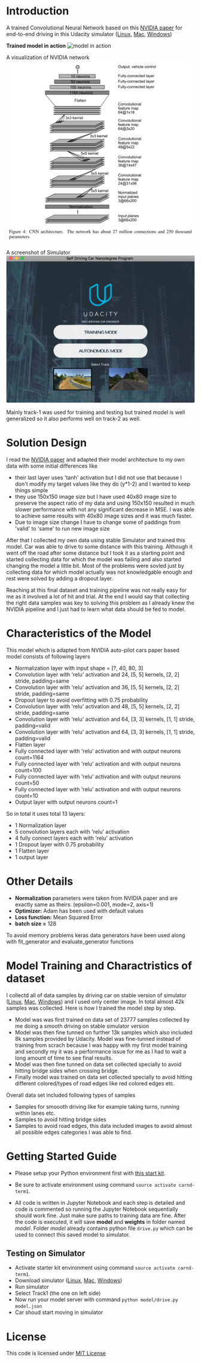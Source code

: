 # Introduction

A trained Convolutional Neural Network based on this [NVIDIA paper](http://images.nvidia.com/content/tegra/automotive/images/2016/solutions/pdf/end-to-end-dl-using-px.pdf) for end-to-end driving in this Udacity simulator \([Linux](https://d17h27t6h515a5.cloudfront.net/topher/2017/February/58ae46bb_linux-sim/linux-sim.zip), [Mac](https://d17h27t6h515a5.cloudfront.net/topher/2017/February/58ae4594_mac-sim.app/mac-sim.app.zip), [Windows](https://d17h27t6h515a5.cloudfront.net/topher/2017/February/58ae4419_windows-sim/windows-sim.zip)\)

**Trained model in action**
![model in action](animated.gif)


A visualization of NVIDIA network
![visualization](model.png)

A screenshot of Simulator
![Simulator](simulator.png)

Mainly track-1 was used for training and testing but trained model is well generalized so it also performs well on track-2 as well.

# Solution Design

I read the [NVIDIA paper](http://images.nvidia.com/content/tegra/automotive/images/2016/solutions/pdf/end-to-end-dl-using-px.pdf) and adapted their model architecture to my own data with some initial differences like 

- their last layer uses 'tanh' activation but I did not use that because I don't modify my target values like they do (y*1-2) and I wanted to keep things simple
- they use 150x150 image size but I have used 40x80 image size to preserve the aspect ratio of my data and using 150x150 resulted in much slower performance with not any significant decrease in MSE. I was able to achieve same results with 40x80 image sizes and it was much faster. 
- Due to image size change I have to change some of paddings from 'valid' to 'same' to run new image size 

After that I collected my own data using stable Simulator and trained this model. Car was able to drive to some distance with this training. Although it went off the road after some distance but I took it as a starting point and started collecting data for which the model was failing and also started changing the model a little bit. Most of the problems were sovled just by collecting data for which model actually was not knowledgable enough and rest were solved by adding a dropout layer. 

Reaching at this final dataset and training pipeline was not really easy for me as it involved a lot of hit and trial. At the end I would say that collecting the right data samples was key to solving this problem as I already knew the NVIDIA pipeline and I just had to learn what data should be fed to model. 

# Characteristics of the Model

This model which is adapted from NVIDIA auto-pilot cars paper based model consists of following layers

- Normalization layer with input shape = [?, 40, 80, 3]
- Convolution layer with 'relu' activation and 24, [5, 5] kernels, [2, 2] stride, padding=same
- Convolution layer with 'relu' activation and 36, [5, 5] kernels, [2, 2] stride, padding=same
- Dropout layer to avoid overfitting with 0.75 probability
- Convolution layer with 'relu' activation and 48, [5, 5] kernels, [2, 2] stride, padding=same
- Convolution layer with 'relu' activation and 64, [3, 3] kernels, [1, 1] stride, padding=valid
- Convolution layer with 'relu' activation and 64, [3, 3] kernels, [1, 1] stride, padding=valid
- Flatten layer
- Fully connected layer with 'relu' activation and with output neurons count=1164
- Fully connected layer with 'relu' activation and with output neurons count=100
- Fully connected layer with 'relu' activation and with output neurons count=50
- Fully connected layer with 'relu' activation and with output neurons count=10
- Output layer with output neurons count=1

So in total it uses total 13 layers:

- 1 Normalization layer
- 5 convolution layers each with 'relu' activation
- 4 fully connect layers each with 'relu' activation
- 1 Dropout layer with 0.75 probability
- 1 Flatten layer
- 1 output layer

# Other Details

- **Normalization** parameters were taken from NVIDIA paper and are exactly same as theirs. (epsilon=0.001, mode=2, axis=1)
- **Optimizer:** Adam has been used with default values
- **Loss function:** Mean Squared Error
- **batch size =** 128

To avoid memory problems keras data generators have been used along with fit_generator and evaluate_generator functions

# Model Training and Charactristics of dataset

I collectd all of data samples by driving car on stable version of simulator \([Linux](https://d17h27t6h515a5.cloudfront.net/topher/2017/February/58ae46bb_linux-sim/linux-sim.zip), [Mac](https://d17h27t6h515a5.cloudfront.net/topher/2017/February/58ae4594_mac-sim.app/mac-sim.app.zip), [Windows](https://d17h27t6h515a5.cloudfront.net/topher/2017/February/58ae4419_windows-sim/windows-sim.zip)\) and I used only center image. In total almost 42k samples was collected. Here is how I trained the model step by step.

- Model was was first trained on data set of 23777 samples collected by me doing a smooth driving on stable simulator version
- Model was then fine tunned on further 13k samples which also included 8k samples provided by Udacity. Model was fine-tunned instead of training from scrach because I was happy with my first model training and secondly my it was a performance issue for me as I had to wait a long amount of time to see final results.
- Model was then fine tunned on data set collected specially to avoid hitting bridge sides when crossing bridge.
- Finally model was trained on data set collected specially to avoid hitting different colored/types of road edges like red colored edges etc.

Overall data set included following types of samples

- Samples for smoooth driving like for example taking turns, running within lanes etc.
- Samples to avoid hitting bridge sides
- Samples to avoid road edges, this data included images to avoid almost all possible edges categories I was able to find.

# Getting Started Guide

- Please setup your Python environment first with [this start kit](https://github.com/udacity/CarND-Term1-Starter-Kit).

- Be sure to activate environment using command `source activate carnd-term1`.

- All code is written in Jupyter Notebook and each step is detailed and code is commented so running the Jupyter Notebook sequentially should work fine. Just make sure paths to training data are fine. After the code is executed, it will save **model** and **weights** in folder named _model_. Folder _model_ already contains python file `drive.py` which can be used to connect this saved model to simulator. 

## Testing on Simulator

- Activate starter kit environment using command `source activate carnd-term1`.
- Download simulator \([Linux](https://d17h27t6h515a5.cloudfront.net/topher/2017/February/58ae46bb_linux-sim/linux-sim.zip), [Mac](https://d17h27t6h515a5.cloudfront.net/topher/2017/February/58ae4594_mac-sim.app/mac-sim.app.zip), [Windows](https://d17h27t6h515a5.cloudfront.net/topher/2017/February/58ae4419_windows-sim/windows-sim.zip)\)
- Run simulator 
- Select Track1 (the one on left side)
- Now run your model server with command `python model/drive.py model.json`
- Car shoud start moving in simulator

# License 

This code is licensed under [MIT License](https://opensource.org/licenses/MIT)

